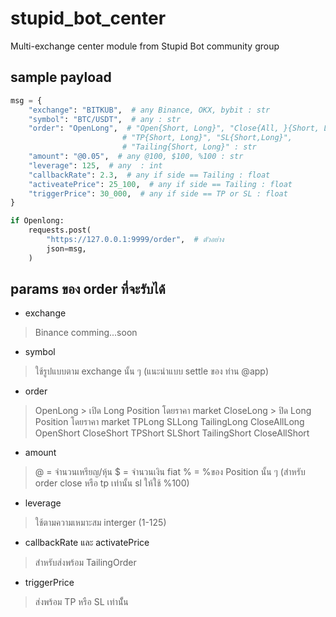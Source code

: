 # stupid_bot_center
Multi-exchange center module from Stupid Bot community group

## sample payload
```python
msg = {
    "exchange": "BITKUB",  # any Binance, OKX, bybit : str
    "symbol": "BTC/USDT",  # any : str
    "order": "OpenLong",  # "Open{Short, Long}", "Close{All, }{Short, Long}", 
                         # "TP{Short, Long}", "SL{Short,Long}",
                         # "Tailing{Short, Long}" : str
    "amount": "@0.05",  # any @100, $100, %100 : str
    "leverage": 125,  # any  : int
    "callbackRate": 2.3,  # any if side == Tailing : float
    "activeatePrice": 25_100,  # any if side == Tailing : float
    "triggerPrice": 30_000,  # any if side == TP or SL : float
}

if Openlong:
    requests.post(
        "https://127.0.0.1:9999/order",  # ตัวอย่าง
        json=msg,
    )
```
## params ของ order ที่จะรับได้
- exchange
> Binance 
> comming...soon
- symbol
> ใช้รูปแบบตาม exchange นั้น ๆ (แนะนำแบบ settle ของ ท่าน @app)
- order
> OpenLong > เปิด Long Position โดยราคา market
> CloseLong > ปิด Long Position โดยราคา market
> TPLong
> SLLong
> TailingLong
> CloseAllLong
> OpenShort
> CloseShort
> TPShort
> SLShort
> TailingShort
> CloseAllShort
- amount
> @ = จำนวนเหรียญ/หุ้น
> $ = จำนวนเงิน fiat
> % = %ของ Position นั้น ๆ (สำหรับ order close หรือ tp เท่านั้น sl ให้ใช้ %100)
- leverage 
> ใช้ตามความเหมาะสม interger (1-125)
- callbackRate และ activatePrice
> สำหรับส่งพร้อม TailingOrder
- triggerPrice
> ส่งพร้อม TP หรือ SL เท่านัั้น
